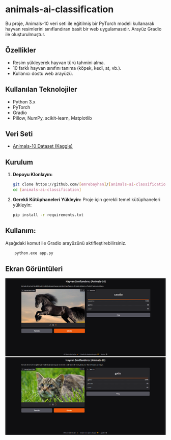 # animals-ai-classification

Bu proje, Animals-10 veri seti ile eğitilmiş bir PyTorch modeli kullanarak hayvan resimlerini sınıflandıran basit bir web uygulamasıdır. Arayüz Gradio ile oluşturulmuştur.

## Özellikler

-   Resim yükleyerek hayvan türü tahmini alma.
-   10 farklı hayvan sınıfını tanıma (köpek, kedi, at, vb.).
-   Kullanıcı dostu web arayüzü.

## Kullanılan Teknolojiler

-   Python 3.x
-   PyTorch
-   Gradio
-   Pillow, NumPy, scikit-learn, Matplotlib

## Veri Seti

-   [Animals-10 Dataset (Kaggle)](https://www.kaggle.com/datasets/alessiocorrado99/animals10)

## Kurulum

1.  **Depoyu Klonlayın:**
    ```bash
    git clone https://github.com/[emrebayhan]/[animals-ai-classification].git
    cd [animals-ai-classification]
    ```
2.  **Gerekli Kütüphaneleri Yükleyin:**
    Proje için gerekli temel kütüphaneleri yükleyin:
    ```bash
    pip install -r requirements.txt
    ```
## Kullanım:
Aşağıdaki komut ile Gradio arayüzünü aktifleştirebilirsiniz.
```bash
    python.exe app.py
 ```

## Ekran Görüntüleri
![Gradio ile Hayvan Sınıflandırıcı Arayüzü](screen1.PNG)
![Gradio ile Hayvan Sınıflandırıcı Arayüzü](screen2.PNG)
